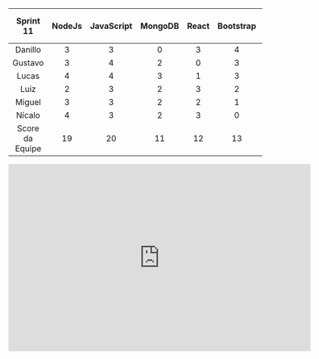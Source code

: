 |Sprint 11|NodeJs|JavaScript|MongoDB|React|Bootstrap|CSS|HTML|Docker| Git| Estratégia ágil|Score do Membro|
|:---:|:---:|:---:|:---:|:---:|:---:|:---:|:---:|:---:|:---:|:---:|:---:|
|Danillo|3|3|0|3|4|4|4|1|4|4|30|
|Gustavo|3|4|2|0|3|3|4|0|4|3|26|
|Lucas|4|4|3|1|3|4|4|3|4|4|34|
|Luiz|2|3|2|3|2|3|3|1|4|4|27|
|Miguel|3|3|2|2|1|3|3|0|3|4|24|
|Nícalo|4|3|2|3|0|2|4|1|4|4|27|
|Score da Equipe|19|20|11|12|13|19|22|6|23|23|

<iframe width="600" height="371" seamless frameborder="0" scrolling="no" src="https://docs.google.com/spreadsheets/d/e/2PACX-1vQ3Ip4WPvsS8QuR5eWcpLOPBcGsNFUXXG9gVXwei4rKu_ecob8kjDY488sGnxvs5nUJfG0JJRmhEGTu/pubchart?oid=1019553159&amp;format=interactive"></iframe>